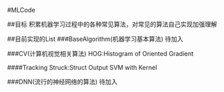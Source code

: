 #MLCode

##目标
积累机器学习过程中的各种常见算法，对常见的算法自己实现加强理解

##目前实现的List
###BaseAlgorithm(机器学习基本算法)
待加入

###CV(计算机视觉相关算法)
HOG:Histogram of Oriented Gradient

####Tracking
Struck:Struct Output SVM with Kernel

###DNN(流行的神经网络的算法)
待加入

